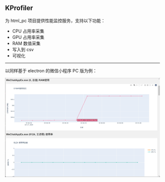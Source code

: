 ## KProfiler

为 html_pc 项目提供性能监控服务，支持以下功能：

- CPU 占用率采集
- GPU 占用率采集
- RAM 数值采集
- 写入到 csv
- 可视化

---

以同样基于 electron 的微信小程序 PC 版为例：

![Demo 1](doc/demo1.jpg)
